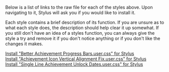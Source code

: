 Below is a list of links to the raw file for each of the styles above. Upon navigating to it, Stylus will ask you if you would like to install it.  

Each style contains a brief description of its function. If you are unsure as to what each style does, the description should help clear it up somewhat. If you still don't have an idea of a styles function, you can always give the style a try and remove it if you don't notice anything or if you don't like the changes it makes.  

[Install "Better Achievement Progress Bars.user.css" for Stylus](https://raw.githubusercontent.com/Neop0litan/CSS-Tweaks/main/Stylus/steamcommunity.com/Better%20Achievement%20Progress%20Bars.user.css)  
[Install "Achievement Icon Vertical Alignment Fix.user.css" for Stylus](https://raw.githubusercontent.com/Neop0litan/CSS-Tweaks/main/Stylus/steamcommunity.com/Achievement%20Icon%20Vertical%20Alignment%20Fix.user.css)  
[Install "Single Line Achievement Unlock Dates.user.css" for Stylus](https://raw.githubusercontent.com/Neop0litan/CSS-Tweaks/main/Stylus/steamcommunity.com/Single%20Line%20Achievement%20Unlock%20Dates.user.css)

